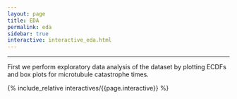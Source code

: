 ```yaml
---
layout: page
title: EDA
permalink: eda
sidebar: true
interactive: interactive_eda.html
---
```


---

First we perform exploratory data analysis of the dataset by plotting ECDFs and box plots for microtubule catastrophe times.

<!-- The below line includes the interactive figure. Do not change! -->

{% include_relative interactives/{{page.interactive}} %}
